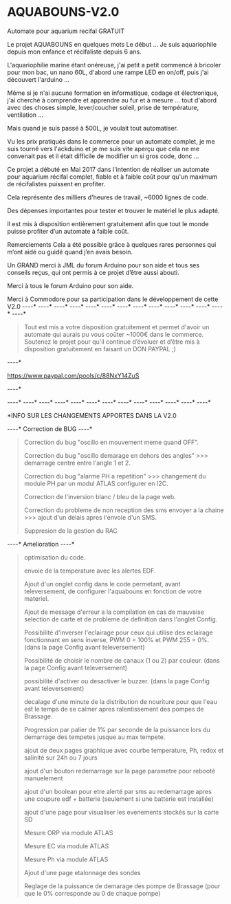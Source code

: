 # AQUABOUNS-V2.0
Automate pour aquarium recifal GRATUIT

Le projet AQUABOUNS en quelques mots
Le début ... Je suis aquariophile depuis mon enfance et récifaliste depuis 6 ans.

L'aquariophilie marine étant onéreuse, j'ai petit a petit commencé à bricoler pour mon bac, un nano 60L, d'abord une rampe LED en on/off, puis j'ai découvert l'arduino ...

Même si je n'ai aucune formation en informatique, codage et électronique, j'ai cherché à comprendre et apprendre au fur et à mesure ...  tout d'abord avec des choses simple, lever/coucher soleil, prise de température, ventilation ...

Mais quand je suis passé à 500L, je voulait tout automatiser.

Vu les prix pratiqués dans le commerce pour un automate complet, je me suis tourné vers l'ackduino et je me suis vite aperçu que cela ne me convenait pas et il était difficile de modifier un si gros code, donc ...

Ce projet a débuté en Mai 2017 dans l'intention de réaliser un automate pour aquarium récifal complet, fiable et à faible coût pour qu'un maximum de récifalistes puissent en profiter.

Cela représente des milliers d'heures de travail, ~6000 lignes de code. 

Des dépenses importantes pour tester et trouver le matériel le plus adapté.

Il est mis à disposition entièrement gratuitement afin que tout le monde puisse profiter d’un automate à faible coût.

Remerciements 
Cela a été possible grâce à quelques rares personnes qui m’ont aidé ou guidé quand j’en avais besoin.

Un GRAND merci à JML du forum Arduino pour son aide et tous ses conseils reçus, qui ont permis à ce projet d’être aussi abouti.

Merci à tous le forum Arduino pour son aide.

Merci à Commodore pour sa participation dans le développement de cette V2.0
 *-*-*-*-*
 *-*-*-*-* *-*-*-*-* *-*-*-*-* *-*-*-*-* *-*-*-*-* *-*-*-*-* *-*-*-*-* *-*-*-*-* *-*-*-*-* *-*-*-*-* *-*-*-*-* *-*-*-*-*
 *-*-*-*-*
> Tout est mis a votre disposition gratuitement et permet d'avoir un automate qui aurais pu vous coûter ~1000€ dans le commerce.
Soutenez le projet pour qu'il continue d’évoluer et d’être mis à disposition gratuitement en faisant un DON PAYPAL ;)

 *-*-*-*-*
 
 https://www.paypal.com/pools/c/88NxY14ZuS
 
 *-*-*-*-*
 
 *-*-*-*-* *-*-*-*-* *-*-*-*-* *-*-*-*-* *-*-*-*-* *-*-*-*-* *-*-*-*-* *-*-*-*-* *-*-*-*-* *-*-*-*-* *-*-*-*-* *-*-*-*-*
 *-*-*-*-*

*INFO SUR LES CHANGEMENTS APPORTES DANS LA V2.0

*-*-*-*-* Correction de BUG *-*-*-*-*

> Correction du bug "oscillo en mouvement meme quand OFF".
> 
> Correction du bug "oscillo demarage en dehors des angles" >>> demarrage centré entre l'angle 1 et 2.
> 
> Correction du bug "alarme PH a repetition" >>> changement du module PH  par un modul ATLAS configurer en I2C.
> 
> Correction de l'inversion blanc / bleu de la page web.
> 
> Correction du probleme de non reception des sms envoyer a la chaine >>> ajout d'un delais apres l'envoie d'un SMS.
> 
> Suppresion de la gestion du RAC


*-*-*-*-* Amelioration *-*-*-*-*
> optimisation du code.
> 
> envoie de la temperature avec les alertes EDF.
> 
> Ajout d'un onglet config dans le code permetant, avant televersement, de configurer l'aquabouns en fonction de votre materiel.
> 
> Ajout de message d'erreur a la compilation en cas de mauvaise selection de carte et de probleme de definition dans l'onglet Config.
> 
> Possibilité d'inverser l'eclairage pour ceux qui utilise des eclairage fonctionnant en sens inverse, PWM 0 = 100% et PWM 255 = 0%. (dans la page Config avant televersement)
> 
> Possibilité de choisir le nombre de canaux (1 ou 2) par couleur. (dans la page Config avant televersement)
> 
> possibilité d'activer ou desactiver le buzzer. (dans la page Config avant televersement)
> 
> decalage d'une minute de la distribution de nouriture pour que l'eau est le temps de se calmer apres ralentissement des pompes de Brassage.
> 
> Progression par palier de 1% par seconde de la puissance lors du demarrage des tempetes jusque au max tempete.
> 
> ajout de deux pages graphique avec courbe temperature, Ph, redox et salinité sur 24h ou 7 jours
> 
> ajout d'un bouton redemarrage sur la page parametre pour rebooté manuelement
> 
> ajout d'un boolean pour etre alerté par sms au redemarrage apres une coupure edf + batterie (seulement si une batterie est installée)
> 
> ajout d'une page pour visualiser les evenements stockés sur la carte SD
> 
> Mesure ORP via module ATLAS
> 
> Mesure EC via module ATLAS
> 
> Mesure Ph via module ATLAS
> 
> Ajout d'une page etalonnage des sondes
> 
> Reglage de la puissance de demarage des pompe de Brassage (pour que le 0% corresponde au 0 de chaque pompe)
